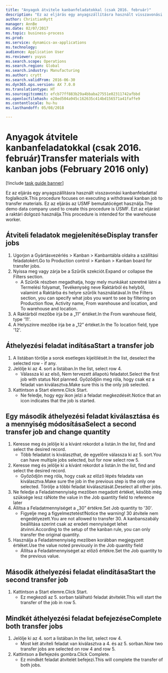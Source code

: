 ```yaml
--- 
title: "Anyagok átvitele kanbanfeladatokkal (csak 2016. február)"
description: "Ez az eljárás egy anyagszállításra használt visszavonási kanbanfeladattal foglalkozik."
author: ChristianRytt
manager: AnnBe
ms.date: 02/07/2017
ms.topic: business-process
ms.prod: 
ms.service: dynamics-ax-applications
ms.technology: 
audience: Application User
ms.reviewer: yuyus
ms.search.scope: Operations
ms.search.region: Global
ms.search.industry: Manufacturing
ms.author: crytt
ms.search.validFrom: 2016-06-30
ms.dyn365.ops.version: AX 7.0.0
ms.translationtype: HT
ms.sourcegitcommit: efcb77ff883b29a4bbaba27551e02311742afbbd
ms.openlocfilehash: e28ed504a945c162635c414bd156571a41faffe9
ms.contentlocale: hu-hu
ms.lasthandoff: 05/08/2018

---
```

# <a name="transfer-materials-with-kanban-jobs-february-2016-only"></a><span data-ttu-id="2065d-103">Anyagok átvitele kanbanfeladatokkal (csak 2016. február)</span><span class="sxs-lookup"><span data-stu-id="2065d-103">Transfer materials with kanban jobs (February 2016 only)</span></span>

[!include [task guide banner](../../includes/task-guide-banner.md)]

<span data-ttu-id="2065d-104">Ez az eljárás egy anyagszállításra használt visszavonási kanbanfeladattal foglalkozik.</span><span class="sxs-lookup"><span data-stu-id="2065d-104">This procedure focuses on executing a withdrawal kanban job to transfer materials.</span></span> <span data-ttu-id="2065d-105">Ez az eljárás az USMF bemutatócéget használja.</span><span class="sxs-lookup"><span data-stu-id="2065d-105">The demo data company used to create this procedure is USMF.</span></span> <span data-ttu-id="2065d-106">Ezt az eljárást a raktári dolgozó használja.</span><span class="sxs-lookup"><span data-stu-id="2065d-106">This procedure is intended for the warehouse worker.</span></span>


## <a name="display-transfer-jobs"></a><span data-ttu-id="2065d-107">Átviteli feladatok megjelenítése</span><span class="sxs-lookup"><span data-stu-id="2065d-107">Display transfer jobs</span></span>
1. <span data-ttu-id="2065d-108">Ugorjon a Gyártásvezérlés > Kanban > Kanbantábla oldalra a szállítási feladatokért.</span><span class="sxs-lookup"><span data-stu-id="2065d-108">Go to Production control > Kanban > Kanban board for transfer jobs.</span></span>
2. <span data-ttu-id="2065d-109">Nyissa meg vagy zárja be a Szűrők szekciót.</span><span class="sxs-lookup"><span data-stu-id="2065d-109">Expand or collapse the Filters section.</span></span>
    * <span data-ttu-id="2065d-110">A Szűrők részben megadhatja, hogy mely munkákat szeretné látni a Termelési folyamat, Tevékenység neve Raktárból és helyből, valamint a Raktárba és helyre szűrők használatával.</span><span class="sxs-lookup"><span data-stu-id="2065d-110">In the Filters section, you can specify what jobs you want to see by filtering on Production flow, Activity name, From warehouse and location, and To warehouse and location.</span></span>  
3. <span data-ttu-id="2065d-111">A Raktárból mezőbe írja be a „11” értéket.</span><span class="sxs-lookup"><span data-stu-id="2065d-111">In the From warehouse field, type '11'.</span></span>
4. <span data-ttu-id="2065d-112">A Helyszínre mezőbe írja be a „12” értéket.</span><span class="sxs-lookup"><span data-stu-id="2065d-112">In the To location field, type '12'.</span></span>

## <a name="start-a-transfer-job"></a><span data-ttu-id="2065d-113">Áthelyezési feladat indítása</span><span class="sxs-lookup"><span data-stu-id="2065d-113">Start a transfer job</span></span>
1. <span data-ttu-id="2065d-114">A listában törölje a sorok esetleges kijelölését.</span><span class="sxs-lookup"><span data-stu-id="2065d-114">In the list, deselect the selected row - if any.</span></span>
2. <span data-ttu-id="2065d-115">Jelölje ki az 4. sort a listában.</span><span class="sxs-lookup"><span data-stu-id="2065d-115">In the list, select row 4.</span></span>
    * <span data-ttu-id="2065d-116">Válassza ki az első, Nem tervezett állapotú feladatot.</span><span class="sxs-lookup"><span data-stu-id="2065d-116">Select the first job with status Not planned.</span></span> <span data-ttu-id="2065d-117">Győződjön meg róla, hogy csak ez a feladat van kiválasztva.</span><span class="sxs-lookup"><span data-stu-id="2065d-117">Make sure this is the only job selected.</span></span>  
3. <span data-ttu-id="2065d-118">Kattintson a Start elemre.</span><span class="sxs-lookup"><span data-stu-id="2065d-118">Click Start.</span></span>
    * <span data-ttu-id="2065d-119">Ne feledje, hogy egy ikon jelzi a feladat megkezdését.</span><span class="sxs-lookup"><span data-stu-id="2065d-119">Notice that an icon indicates that the job is started.</span></span>  

## <a name="select-a-second-transfer-job-and-change-quantity"></a><span data-ttu-id="2065d-120">Egy második áthelyezési feladat kiválasztása és a mennyiség módosítása</span><span class="sxs-lookup"><span data-stu-id="2065d-120">Select a second transfer job and change quantity</span></span>
1. <span data-ttu-id="2065d-121">Keresse meg és jelölje ki a kívánt rekordot a listán.</span><span class="sxs-lookup"><span data-stu-id="2065d-121">In the list, find and select the desired record.</span></span>
    * <span data-ttu-id="2065d-122">Több feladatot is kiválaszthat, de egyelőre válassza ki az 5. sort.</span><span class="sxs-lookup"><span data-stu-id="2065d-122">You can have multiple jobs selected, but for now select row 5.</span></span>  
2. <span data-ttu-id="2065d-123">Keresse meg és jelölje ki a kívánt rekordot a listán.</span><span class="sxs-lookup"><span data-stu-id="2065d-123">In the list, find and select the desired record.</span></span>
    * <span data-ttu-id="2065d-124">Győződjön meg róla, hogy csak az előző lépés feladata van kiválasztva.</span><span class="sxs-lookup"><span data-stu-id="2065d-124">Make sure the job in the previous step is the only one selected.</span></span> <span data-ttu-id="2065d-125">Törölje a többi feladat kiválasztását.</span><span class="sxs-lookup"><span data-stu-id="2065d-125">Deselect all other jobs.</span></span>  
3. <span data-ttu-id="2065d-126">Ne feledje a Feladatmennyiség mezőben megadott értéket, később még szüksége lesz rá</span><span class="sxs-lookup"><span data-stu-id="2065d-126">Note the value in the Job quantity field to reference later</span></span>
4. <span data-ttu-id="2065d-127">Állítsa a Feladatmennyiséget a „30” értékre.</span><span class="sxs-lookup"><span data-stu-id="2065d-127">Set Job quantity to '30'.</span></span>
    * <span data-ttu-id="2065d-128">Figyelje meg a figyelmeztetést!</span><span class="sxs-lookup"><span data-stu-id="2065d-128">Notice the warning!</span></span> <span data-ttu-id="2065d-129">30 átvitele nem engedélyezett.</span><span class="sxs-lookup"><span data-stu-id="2065d-129">You are not allowed to transfer 30.</span></span> <span data-ttu-id="2065d-130">A kanbanszabály beállítása szerint csak az eredeti mennyiséget lehet átvinni.</span><span class="sxs-lookup"><span data-stu-id="2065d-130">According to the setup of the kanban rule, you can only transfer the original quantity.</span></span>  
5. <span data-ttu-id="2065d-131">Használja a Feladatmennyiség mezőben korábban megjegyzett értéket.</span><span class="sxs-lookup"><span data-stu-id="2065d-131">Use the value noted previously in the Job quantity field</span></span>
    * <span data-ttu-id="2065d-132">Állítsa a Feladatmennyiséget az előző értékre.</span><span class="sxs-lookup"><span data-stu-id="2065d-132">Set the Job quantity to the previous value.</span></span>  

## <a name="start-the-second-transfer-job"></a><span data-ttu-id="2065d-133">Második áthelyezési feladat elindítása</span><span class="sxs-lookup"><span data-stu-id="2065d-133">Start the second transfer job</span></span>
1. <span data-ttu-id="2065d-134">Kattintson a Start elemre.</span><span class="sxs-lookup"><span data-stu-id="2065d-134">Click Start.</span></span>
    * <span data-ttu-id="2065d-135">Ez megkezdi az 5. sorban található feladat átvitelét.</span><span class="sxs-lookup"><span data-stu-id="2065d-135">This will start the transfer of the job in row 5.</span></span>  

## <a name="complete-both-transfer-jobs"></a><span data-ttu-id="2065d-136">Mindkét áthelyezési feladat befejezése</span><span class="sxs-lookup"><span data-stu-id="2065d-136">Complete both transfer jobs</span></span>
1. <span data-ttu-id="2065d-137">Jelölje ki az 4. sort a listában.</span><span class="sxs-lookup"><span data-stu-id="2065d-137">In the list, select row 4.</span></span>
    * <span data-ttu-id="2065d-138">Most két átviteli feladat van kiválasztva a 4. és az 5. sorban.</span><span class="sxs-lookup"><span data-stu-id="2065d-138">Now two transfer jobs are selected on row 4 and row 5.</span></span>  
2. <span data-ttu-id="2065d-139">Kattintson a Befejezés gombra.</span><span class="sxs-lookup"><span data-stu-id="2065d-139">Click Complete.</span></span>
    * <span data-ttu-id="2065d-140">Ez mindkét feladat átvitelét befejezi.</span><span class="sxs-lookup"><span data-stu-id="2065d-140">This will complete the transfer of both jobs.</span></span>  


